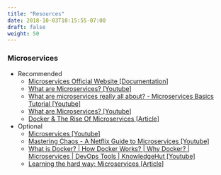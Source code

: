 ```yaml
---
title: "Resources"
date: 2018-10-03T10:15:55-07:00
draft: false
weight: 50
---
```


### Microservices
- Recommended
  - [Microservices Official Website \[Documentation\]](https://microservices.io/)
  - [What are Microservices? \[Youtube\]](https://www.youtube.com/watch?v=j3XufmvEMiM)
  - [What are microservices really all about? - Microservices Basics Tutorial \[Youtube\]](https://www.youtube.com/watch?v=j1gU2oGFayY)
  - [What are Microservices? \[Youtube\]](https://www.youtube.com/watch?v=CdBtNQZH8a4)
  - [Docker & The Rise Of Microservices \[Article\]](https://timber.io/blog/docker-and-the-rise-of-microservices/)
- Optional
  - [Microservices \[Youtube\]](https://www.youtube.com/watch?v=y8OnoxKotPQ)
  - [Mastering Chaos - A Netflix Guide to Microservices \[Youtube\]](https://www.youtube.com/watch?v=CZ3wIuvmHeM)
  - [What is Docker? | How Docker Works? | Why Docker? | Microservices | DevOps Tools | KnowledgeHut \[Youtube\]](https://www.youtube.com/watch?v=zfclTRtKOSM)
  - [Learning the hard way: Microservices \[Article\]](https://itnext.io/microservices-c8b5dbdd58b8)
